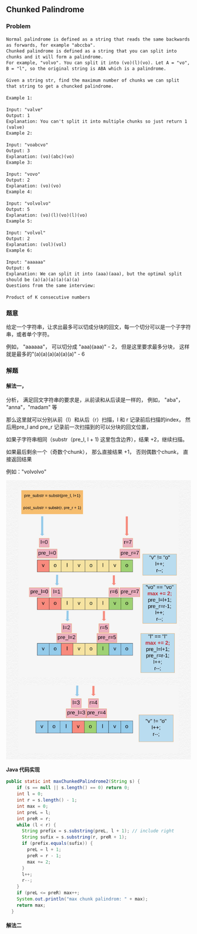 ## Chunked Palindrome

### Problem
```
Normal palindrome is defined as a string that reads the same backwards as forwards, for example "abccba".
Chunked palindrome is defined as a string that you can split into chunks and it will form a palindrome.
For example, "volvo". You can split it into (vo)(l)(vo). Let A = "vo", B = "l", so the original string is ABA which is a palindrome.

Given a string str, find the maximum number of chunks we can split that string to get a chuncked palindrome.

Example 1:

Input: "valve"
Output: 1
Explanation: You can't split it into multiple chunks so just return 1 (valve)
Example 2:

Input: "voabcvo"
Output: 3
Explanation: (vo)(abc)(vo)
Example 3:

Input: "vovo"
Output: 2
Explanation: (vo)(vo)
Example 4:

Input: "volvolvo"
Output: 5
Explanation: (vo)(l)(vo)(l)(vo)
Example 5:

Input: "volvol"
Output: 2
Explanation: (vol)(vol)
Example 6:

Input: "aaaaaa"
Output: 6
Explanation: We can split it into (aaa)(aaa), but the optimal split should be (a)(a)(a)(a)(a)(a)
Questions from the same interview:

Product of K consecutive numbers
```

### 题意
给定一个字符串，让求出最多可以切成分块的回文，每一个切分可以是一个子字符串，或者单个字符。

例如， "aaaaaa"， 可以切分成 "aaa)(aaa)" - 2， 但是这里要求最多分块， 这样就是最多的"(a)(a)(a)(a)(a)(a)" - 6

### 解题
#### 解法一，
分析， 满足回文字符串的要求是，从前读和从后读是一样的， 例如， "aba"， "anna"，"madam" 等

那么这里就可以分别从前（l）和从后（r）扫描，l 和 r 记录前后扫描的index， 然后用pre_l and pre_r 记录前一次扫描到的可以分块的回文位置，

如果子字符串相同（substr（pre_l, l + 1) 这里包含边界），结果 +2，继续扫描。

如果最后剩余一个（奇数个chunk）， 那么直接结果 +1， 否则偶数个chunk， 直接返回结果

例如："volvolvo"

![alt text](../.../../../../resources/img/chunked_palindrom.png)

**Java 代码实现**
```java
public static int maxChunkedPalindrome2(String s) {
    if (s == null || s.length() == 0) return 0;
    int l = 0;
    int r = s.length() - 1;
    int max = 0;
    int preL = l;
    int preR = r;
    while (l < r) {
      String prefix = s.substring(preL, l + 1); // include right
      String sufix = s.substring(r, preR + 1);
      if (prefix.equals(sufix)) {
        preL = l + 1;
        preR = r - 1;
        max += 2;
      }
      l++;
      r--;
    }
    if (preL <= preR) max++;
    System.out.println("max chunk palindrom: " + max);
    return max;
  }
```

#### 解法二
